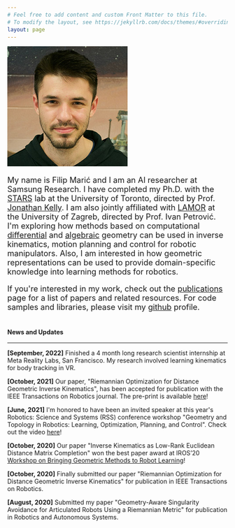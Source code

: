 ```yaml
---
# Feel free to add content and custom Front Matter to this file.
# To modify the layout, see https://jekyllrb.com/docs/themes/#overriding-theme-defaults
layout: page
---
```

<div class="ui middle aligned grid container">
<div class="two column row">
<div class="five wide column">
<img class="ui small centered circular image" src="./assets/filip_275.jpg">
</div>
<div class="eleven wide column">
<font size="+1">

  My name is Filip Marić and I am an AI researcher at Samsung Research. I have completed my Ph.D. with the <a href="www.starslab.ca">STARS</a> lab at the University of Toronto, directed by Prof. <a href="http://stars.utias.utoronto.ca/~jkelly/">Jonathan Kelly</a>.
  I am also jointly affiliated with <a href="https://lamor.fer.hr/lamor">LAMOR</a> at the University of Zagreb, directed by Prof. Ivan Petrović.
  I'm exploring how methods based on computational [differential](https://en.wikipedia.org/wiki/Differential_geometry) and [algebraic](https://en.wikipedia.org/wiki/Algebraic_geometry) geometry can be used in inverse kinematics, motion planning and control for robotic manipulators.
  Also, I am interested in how geometric representations can be used to provide domain-specific knowledge into learning methods for robotics.

  If you're interested in my work, check out the [publications](/publications) page for a list of papers and related resources. For code samples and libraries, please visit my [github](https://github.com/filipmrc) profile.

</font>
</div>
</div>
</div>




<h4 style="margin-bottom:1rem;"> News and Updates</h4>

***
<div class="ui center aligned container">

**[September, 2022]** Finished a 4 month long research scientist internship at Meta Reality Labs, San Francisco. My research involved learning kinematics for body tracking in VR.

**[October, 2021]** Our paper, "Riemannian Optimization for Distance Geometric Inverse Kinematics", has been accepted for publication with the IEEE Transactions on Robotics journal. The pre-print is available [here](https://arxiv.org/abs/2108.13720)!

**[June, 2021]** I'm honored to have been an invited speaker at this year's Robotics: Science and Systems (RSS) conference workshop "Geometry and Topology in Robotics: Learning, Optimization, Planning, and Control". Check out the video [here](https://youtu.be/uFe2oI6d-rg)!

**[October, 2020]** Our paper "Inverse Kinematics as Low-Rank Euclidean Distance Matrix Completion" won the best paper award at IROS’20 [Workshop on Bringing Geometric Methods to Robot Learning](https://sites.google.com/view/iros2020-geometric-methods/home)!

**[October, 2020]** Finally submitted our paper "Riemannian Optimization for Distance Geometric Inverse Kinematics" for publication in IEEE Transactions on Robotics. 

**[August, 2020]** Submitted my paper "Geometry-Aware Singularity Avoidance for Articulated Robots Using a Riemannian Metric" for publication in Robotics and Autonomous Systems. 

</div>
